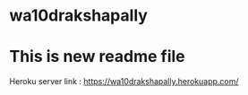 # wa10drakshapally
# This is new readme file
Heroku server link : https://wa10drakshapally.herokuapp.com/